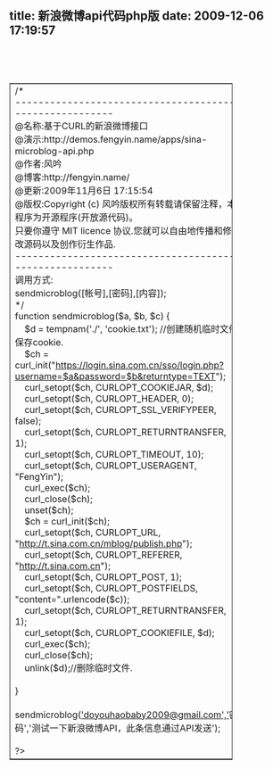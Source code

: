 title: 新浪微博api代码php版
date: 2009-12-06 17:19:57
---

<p>
	&nbsp;</p>
<p>
	&nbsp;</p>
<table border="1" cellpadding="1" cellspacing="1" style="width: 400px">
	<tbody>
		<tr>
			<td>
				<?php&nbsp;&nbsp;&nbsp; br="" />/*&nbsp;&nbsp; <br />
				-------------------------------------------------------&nbsp;&nbsp; <br />
				@名称:基于CURL的新浪微博接口&nbsp;&nbsp; <br />
				@演示:http://demos.fengyin.name/apps/sina-microblog-api.php&nbsp;&nbsp; <br />
				@作者:风吟&nbsp;&nbsp; <br />
				@博客:http://fengyin.name/&nbsp;&nbsp; <br />
				@更新:2009年11月6日 17:15:54&nbsp;&nbsp; <br />
				@版权:Copyright (c) 风吟版权所有转载请保留注释，本程序为开源程序(开放源代码)。&nbsp;&nbsp; <br />
				只要你遵守 MIT licence 协议.您就可以自由地传播和修改源码以及创作衍生作品.&nbsp;&nbsp; <br />
				-------------------------------------------------------&nbsp;&nbsp; <br />
				调用方式:&nbsp;&nbsp; <br />
				sendmicroblog([帐号],[密码],[内容]);&nbsp;&nbsp; <br />
				*/&nbsp;&nbsp; <br />
				function sendmicroblog($a, $b, $c) {&nbsp;&nbsp;&nbsp; <br />
				&nbsp;&nbsp;&nbsp; $d = tempnam(&#39;./&#39;, &#39;cookie.txt&#39;); //创建随机临时文件保存cookie.&nbsp;&nbsp;&nbsp; <br />
				&nbsp;&nbsp;&nbsp; $ch = curl_init(&quot;<a href="https://login.sina.com.cn/sso/login.php?username=$a&amp;password=$b&amp;returntype=TEXT">https://login.sina.com.cn/sso/login.php?username=$a&amp;password=$b&amp;returntype=TEXT</a>&quot;);&nbsp;&nbsp;&nbsp; <br />
				&nbsp;&nbsp;&nbsp; curl_setopt($ch, CURLOPT_COOKIEJAR, $d);&nbsp;&nbsp;&nbsp; <br />
				&nbsp;&nbsp;&nbsp; curl_setopt($ch, CURLOPT_HEADER, 0);&nbsp;&nbsp;&nbsp; <br />
				&nbsp;&nbsp;&nbsp; curl_setopt($ch, CURLOPT_SSL_VERIFYPEER, false);&nbsp;&nbsp;&nbsp; <br />
				&nbsp;&nbsp;&nbsp; curl_setopt($ch, CURLOPT_RETURNTRANSFER, 1);&nbsp;&nbsp;&nbsp; <br />
				&nbsp;&nbsp;&nbsp; curl_setopt($ch, CURLOPT_TIMEOUT, 10);&nbsp;&nbsp;&nbsp; <br />
				&nbsp;&nbsp;&nbsp; curl_setopt($ch, CURLOPT_USERAGENT, &quot;FengYin&quot;);&nbsp;&nbsp;&nbsp; <br />
				&nbsp;&nbsp;&nbsp; curl_exec($ch);&nbsp;&nbsp;&nbsp; <br />
				&nbsp;&nbsp;&nbsp; curl_close($ch);&nbsp;&nbsp;&nbsp; <br />
				&nbsp;&nbsp;&nbsp; unset($ch);&nbsp;&nbsp;&nbsp; <br />
				&nbsp;&nbsp;&nbsp; $ch = curl_init($ch);&nbsp;&nbsp;&nbsp; <br />
				&nbsp;&nbsp;&nbsp; curl_setopt($ch, CURLOPT_URL, &quot;<a href="http://t.sina.com.cn/mblog/publish.php">http://t.sina.com.cn/mblog/publish.php</a>&quot;);&nbsp;&nbsp;&nbsp; <br />
				&nbsp;&nbsp;&nbsp; curl_setopt($ch, CURLOPT_REFERER, &quot;<a href="http://t.sina.com.cn">http://t.sina.com.cn</a>&quot;);&nbsp;&nbsp;&nbsp; <br />
				&nbsp;&nbsp;&nbsp; curl_setopt($ch, CURLOPT_POST, 1);&nbsp;&nbsp;&nbsp; <br />
				&nbsp;&nbsp;&nbsp; curl_setopt($ch, CURLOPT_POSTFIELDS, &quot;content=&quot;.urlencode($c));&nbsp;&nbsp;&nbsp; <br />
				&nbsp;&nbsp;&nbsp; curl_setopt($ch, CURLOPT_RETURNTRANSFER, 1);&nbsp;&nbsp;&nbsp; <br />
				&nbsp;&nbsp;&nbsp; curl_setopt($ch, CURLOPT_COOKIEFILE, $d);&nbsp;&nbsp;&nbsp; <br />
				&nbsp;&nbsp;&nbsp; curl_exec($ch);&nbsp;&nbsp;&nbsp; <br />
				&nbsp;&nbsp;&nbsp; curl_close($ch);&nbsp;&nbsp;&nbsp; <br />
				&nbsp;&nbsp;&nbsp; unlink($d);//删除临时文件.&nbsp;&nbsp;&nbsp; <br />
				&nbsp;&nbsp; <br />
				}&nbsp;&nbsp;&nbsp; <br />
				&nbsp;&nbsp; <br />
				sendmicroblog(<a href="mailto:'doyouhaobaby2009@gmail.com','">&#39;doyouhaobaby2009@gmail.com&#39;,&#39;</a>密码&#39;,&#39;测试一下新浪微博API，此条信息通过API发送&#39;);&nbsp;&nbsp;&nbsp; <br />
				&nbsp;&nbsp; <br />
				?&gt;&nbsp;&nbsp;&nbsp;</td>
		</tr>
	</tbody>
</table>